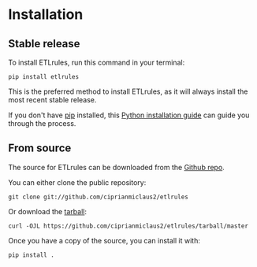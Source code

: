 # Installation

## Stable release

To install ETLrules, run this command in your
terminal:

``` console
pip install etlrules
```

This is the preferred method to install ETLrules, as it will always install the most recent stable release.

If you don't have [pip][] installed, this [Python installation guide][]
can guide you through the process.

## From source

The source for ETLrules can be downloaded from
the [Github repo][].

You can either clone the public repository:

``` console
git clone git://github.com/ciprianmiclaus2/etlrules
```

Or download the [tarball][]:

``` console
curl -OJL https://github.com/ciprianmiclaus2/etlrules/tarball/master
```

Once you have a copy of the source, you can install it with:

``` console
pip install .
```

  [pip]: https://pip.pypa.io
  [Python installation guide]: http://docs.python-guide.org/en/latest/starting/installation/
  [Github repo]: https://github.com/ciprianmiclaus2/etlrules
  [tarball]: https://github.com/ciprianmiclaus2/etlrules/tarball/master
